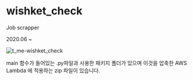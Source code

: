 # wishket_check
 Job scrapper
 
 2020.06 ~ 
 
 
![t_me-wishket_check](https://user-images.githubusercontent.com/42212568/217547360-94ea0adc-273f-4df6-bb9c-c970faa93467.jpg)


main 함수가 들어있는 .py파일과 사용한 패키지 폴더가 있으며 이것을 압축한 AWS Lambda 에 적용하는 zip 파일이 있습니다.

